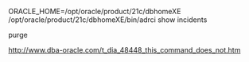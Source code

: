 ORACLE_HOME=/opt/oracle/product/21c/dbhomeXE /opt/oracle/product/21c/dbhomeXE/bin/adrci
show incidents

purge

http://www.dba-oracle.com/t_dia_48448_this_command_does_not.htm
